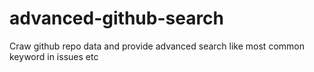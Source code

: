 # advanced-github-search
Craw github repo data and provide advanced search like most common keyword in issues etc
